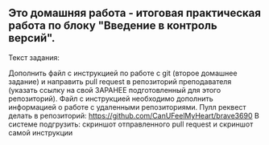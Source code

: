 ## Это домашняя работа - итоговая практическая работа по блоку "Введение в контроль версий".
Текст задания:

Дополнить файл с инструкцией по работе с git (второе домашнее задание) и направить pull request в репозиторий преподавателя (указать ссылку на свой ЗАРАНЕЕ подготовленный для этого репозиторий). Файл с инструкцией необходимо дополнить информацией о работе с удаленными репозиториями.
Пулл реквест делать в репозиторий: https://github.com/CanUFeelMyHeart/brave3690
В системе подгрузить: скриншот отправленного pull request и скриншот самой инструкции